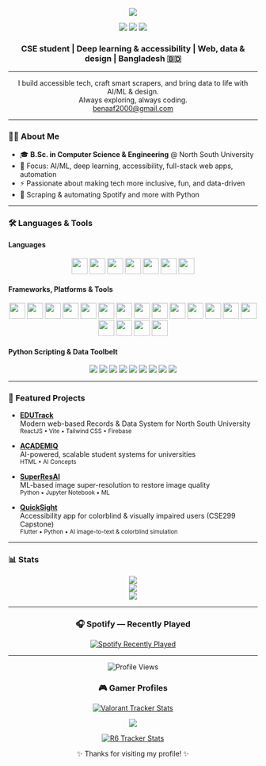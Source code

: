<p align="center">
  <img src="https://capsule-render.vercel.app/api?type=waving&color=gradient&height=120&section=header&text=Hi!%20I'm%20Samiyeel%20👋&fontSize=36&fontAlignY=40"/>
</p>

<p align="center">
  <a href="https://facebook.com/your-profile"><img src="https://img.shields.io/badge/Facebook-1877F2?style=flat-square&logo=facebook&logoColor=white"/></a>
  <a href="https://instagram.com/your-profile"><img src="https://img.shields.io/badge/Instagram-E4405F?style=flat-square&logo=instagram&logoColor=white"/></a>
  <a href="https://www.linkedin.com/in/samiyeel-alim-binaaf"><img src="https://img.shields.io/badge/LinkedIn-0A66C2?style=flat-square&logo=linkedin&logoColor=white"/></a>
</p>

<h3 align="center">CSE student | Deep learning & accessibility | Web, data & design | Bangladesh 🇧🇩</h3>
<hr/>

<p align="center">
  I build accessible tech, craft smart scrapers, and bring data to life with AI/ML & design.<br>
  Always exploring, always coding.<br>
  <a href="mailto:benaaf2000@gmail.com">benaaf2000@gmail.com</a>
</p>

---

### 🧑‍💻 About Me

- 🎓 **B.Sc. in Computer Science & Engineering** @ North South University
- 🦾 Focus: AI/ML, deep learning, accessibility, full-stack web apps, automation
- ⚡ Passionate about making tech more inclusive, fun, and data-driven
- 🤖 Scraping & automating Spotify and more with Python

---

### 🛠️ Languages & Tools

#### Languages
<p align="center">
  <img src="https://cdn.jsdelivr.net/gh/devicons/devicon/icons/python/python-original.svg" width="32"/>
  <img src="https://cdn.jsdelivr.net/gh/devicons/devicon/icons/typescript/typescript-original.svg" width="32"/>
  <img src="https://cdn.jsdelivr.net/gh/devicons/devicon/icons/javascript/javascript-original.svg" width="32"/>
  <img src="https://cdn.jsdelivr.net/gh/devicons/devicon/icons/java/java-original.svg" width="32"/>
  <img src="https://cdn.jsdelivr.net/gh/devicons/devicon/icons/c/c-original.svg" width="32"/>
  <img src="https://cdn.jsdelivr.net/gh/devicons/devicon/icons/cplusplus/cplusplus-original.svg" width="32"/>
  <img src="https://cdn.jsdelivr.net/gh/devicons/devicon/icons/dart/dart-original.svg" width="32"/>
</p>

#### Frameworks, Platforms & Tools
<p align="center">
  <!-- Deep Learning/AI -->
  <img src="https://cdn.jsdelivr.net/gh/devicons/devicon/icons/tensorflow/tensorflow-original.svg" width="32"/>
  <img src="https://cdn.jsdelivr.net/gh/devicons/devicon/icons/pytorch/pytorch-original.svg" width="32"/>
  <img src="https://cdn.jsdelivr.net/gh/devicons/devicon/icons/keras/keras-original.svg" width="32"/>
  <img src="https://cdn.jsdelivr.net/gh/devicons/devicon/icons/numpy/numpy-original.svg" width="32"/>
  <img src="https://cdn.jsdelivr.net/gh/devicons/devicon/icons/pandas/pandas-original.svg" width="32"/>
  <img src="https://cdn.jsdelivr.net/gh/devicons/devicon/icons/scikitlearn/scikitlearn-original.svg" width="32"/>
  <img src="https://cdn.jsdelivr.net/gh/devicons/devicon/icons/jupyter/jupyter-original.svg" width="32"/>
  <img src="https://cdn.jsdelivr.net/gh/devicons/devicon/icons/opencv/opencv-original.svg" width="32"/>
  <!-- Web/Frontend -->
  <img src="https://cdn.jsdelivr.net/gh/devicons/devicon/icons/react/react-original.svg" width="32"/>
  <img src="https://cdn.jsdelivr.net/gh/devicons/devicon/icons/flutter/flutter-original.svg" width="32"/>
  <img src="https://cdn.jsdelivr.net/gh/devicons/devicon/icons/firebase/firebase-plain.svg" width="32"/>
  <img src="https://cdn.jsdelivr.net/gh/devicons/devicon/icons/vite/vite-original.svg" width="32"/>
  <!-- Database -->
  <img src="https://cdn.jsdelivr.net/gh/devicons/devicon/icons/mysql/mysql-original.svg" width="32"/>
  <img src="https://cdn.jsdelivr.net/gh/devicons/devicon/icons/mongodb/mongodb-original.svg" width="32"/>
  <!-- Scripting/Automation -->
  <img src="https://cdn.jsdelivr.net/gh/devicons/devicon/icons/bash/bash-original.svg" width="32"/>
  <!-- Docs/Markup -->
  <img src="https://cdn.jsdelivr.net/gh/devicons/devicon/icons/markdown/markdown-original.svg" width="32"/>
  <!-- Design -->
  <img src="https://cdn.jsdelivr.net/gh/devicons/devicon/icons/illustrator/illustrator-line.svg" width="32"/>
  <img src="https://img.shields.io/badge/Krita-3BABFF?style=flat&logo=krita&logoColor=white" height="32"/>
</p>

#### Python Scripting & Data Toolbelt
<p align="center">
  <img src="https://img.shields.io/badge/requests-HTTP-blue?logo=python&style=flat-square"/>
  <img src="https://img.shields.io/badge/dotenv-env-green?logo=python&style=flat-square"/>
  <img src="https://img.shields.io/badge/base64-encoding-yellow?logo=python&style=flat-square"/>
  <img src="https://img.shields.io/badge/re-regex-informational?logo=python&style=flat-square"/>
  <img src="https://img.shields.io/badge/os-automation-blueviolet?logo=python&style=flat-square"/>
  <img src="https://img.shields.io/badge/time-timer-lightgrey?logo=python&style=flat-square"/>
  <img src="https://img.shields.io/badge/json-parse-orange?logo=python&style=flat-square"/>
  <img src="https://img.shields.io/badge/datetime-timestamp-ff69b4?logo=python&style=flat-square"/>
  <img src="https://img.shields.io/badge/itertools-combinatorics-critical?logo=python&style=flat-square"/>
</p>

---

### 🚀 Featured Projects

- [**EDUTrack**](https://github.com/Pronaaf2k/EDUTrack)  
  Modern web-based Records & Data System for North South University  
  <sup>ReactJS • Vite • Tailwind CSS • Firebase</sup>

- [**ACADEMIQ**](https://github.com/Pronaaf2k/ACADEMIQ)  
  AI-powered, scalable student systems for universities  
  <sup>HTML • AI Concepts</sup>

- [**SuperResAI**](https://github.com/Pronaaf2k/SuperResAI)  
  ML-based image super-resolution to restore image quality  
  <sup>Python • Jupyter Notebook • ML</sup>

- [**QuickSight**](https://github.com/Pronaaf2k/QuickSight)  
  Accessibility app for colorblind & visually impaired users (CSE299 Capstone)  
  <sup>Flutter • Python • AI image-to-text & colorblind simulation</sup>

---

### 📊 Stats

<p align="center">
  <img src="https://github-readme-stats.vercel.app/api/top-langs/?username=Pronaaf2k&layout=donut&theme=tokyonight&hide_border=true"/>
  <br/>
  <img src="https://github-readme-streak-stats.herokuapp.com/?user=Pronaaf2k&theme=tokyonight&hide_border=true"/>
  <br/>
  <img src="https://github-readme-stats.vercel.app/api?username=Pronaaf2k&show_icons=true&theme=tokyonight&count_private=true&hide_border=true"/>
</p>

---

<h3 align="center">🎧 Spotify — Recently Played</h3>

<p align="center">
  <a href="https://open.spotify.com/user/roqimbocza5854qug9swb16y9">
    <img src="https://spotify-recently-played-readme.vercel.app/api?user=roqimbocza5854qug9swb16y9&count=5&width=600" alt="Spotify Recently Played"/>
  </a>
</p>

---

<p align="center">
  <img src="https://komarev.com/ghpvc/?username=Pronaaf2k&style=flat-square&color=blue" alt="Profile Views"/>
</p>

<h3 align="center">🎮 Gamer Profiles</h3>

<p align="center">
  <a href="https://tracker.gg/valorant/profile/riot/pronaaf2k%232000/overview?platform=pc&playlist=deathmatch&season=ac12e9b3-47e6-9599-8fa1-0bb473e5efc7">
    <img src="https://img.shields.io/badge/Valorant%20Tracker-Stats-F04F54?style=for-the-badge&logo=riot-games&logoColor=white" alt="Valorant Tracker Stats"/>
  </a>
</p>
<p align="center">
  <a href="https://steamcommunity.com/profiles/76561198254451484">
    <img src="https://img.shields.io/badge/Steam-Profile-171a21?style=for-the-badge&logo=steam&logoColor=white"/>
  </a>
</p>
<p align="center">
  <a href="https://r6.tracker.network/r6siege/profile/ubi/pronaaf2k/overview">
    <img src="https://img.shields.io/badge/R6%20Tracker-Stats-00AAFF?style=for-the-badge&logo=ubisoft&logoColor=white" alt="R6 Tracker Stats"/>
  </a>
</p>


<p align="center">✨ Thanks for visiting my profile! ✨</p>
